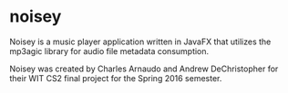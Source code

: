 # noisey

Noisey is a music player application written in JavaFX that utilizes the mp3agic library for audio file metadata consumption.

Noisey was created by Charles Arnaudo and Andrew DeChristopher for their WIT CS2 final project for the Spring 2016 semester.
